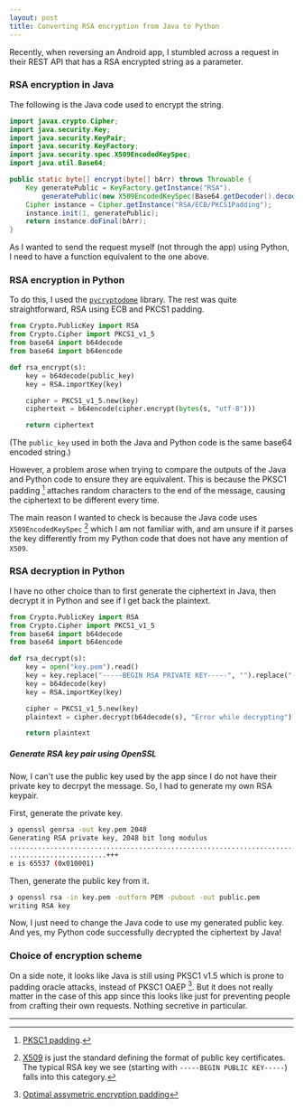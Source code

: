 ```yaml
---
layout: post
title: Converting RSA encryption from Java to Python
---
```


Recently, when reversing an Android app, I stumbled across a request in their REST API that has a RSA encrypted string as a parameter.

### RSA encryption in Java

The following is the Java code used to encrypt the string.

```java
import javax.crypto.Cipher;
import java.security.Key;
import java.security.KeyPair;
import java.security.KeyFactory;
import java.security.spec.X509EncodedKeySpec;
import java.util.Base64;

public static byte[] encrypt(byte[] bArr) throws Throwable {
    Key generatePublic = KeyFactory.getInstance("RSA").
        generatePublic(new X509EncodedKeySpec(Base64.getDecoder().decode(public_key)));
    Cipher instance = Cipher.getInstance("RSA/ECB/PKCS1Padding");
    instance.init(1, generatePublic);
    return instance.doFinal(bArr);
}
```

As I wanted to send the request myself (not through the app) using Python, I need to have a function equivalent to the one above.

### RSA encryption in Python
To do this, I used the [`pycryptodome`](https://pycryptodome.readthedocs.io/en/latest/) library. The rest was quite straightforward, RSA using ECB and PKCS1 padding.

```python
from Crypto.PublicKey import RSA
from Crypto.Cipher import PKCS1_v1_5
from base64 import b64decode
from base64 import b64encode

def rsa_encrypt(s):
    key = b64decode(public_key)
    key = RSA.importKey(key)

    cipher = PKCS1_v1_5.new(key)
    ciphertext = b64encode(cipher.encrypt(bytes(s, "utf-8")))

    return ciphertext
```

(The `public_key` used in both the Java and Python code is the same base64 encoded string.)

However, a problem arose when trying to compare the outputs of the Java and Python code to ensure they are equivalent. This is because the PKSC1 padding [^1] attaches random characters to the end of the message, causing the ciphertext to be different every time.

The main reason I wanted to check is because the Java code uses `X509EncodedKeySpec` [^2] which I am not familiar with, and am unsure if it parses the key differently from my Python code that does not have any mention of `X509`.

[^1]: [PKSC1 padding](https://tools.ietf.org/html/rfc3447#section-7.2.1).

[^2]: [X509](https://en.wikipedia.org/wiki/X.509) is just the standard defining the format of public key certificates. The typical RSA key we see (starting with `-----BEGIN PUBLIC KEY-----`) falls into this category.

### RSA decryption in Python
I have no other choice than to first generate the ciphertext in Java, then decrypt it in Python and see if I get back the plaintext.

```python
from Crypto.PublicKey import RSA
from Crypto.Cipher import PKCS1_v1_5
from base64 import b64decode
from base64 import b64encode

def rsa_decrypt(s):
    key = open("key.pem").read()
    key = key.replace("-----BEGIN RSA PRIVATE KEY-----", "").replace("-----END RSA PRIVATE KEY-----", "").replace("\n", "")
    key = b64decode(key)
    key = RSA.importKey(key)

    cipher = PKCS1_v1_5.new(key)
    plaintext = cipher.decrypt(b64decode(s), "Error while decrypting")

    return plaintext
```

##### Generate RSA key pair using OpenSSL

Now, I can't use the public key used by the app since I do not have their private key to decrpyt the message. So, I had to generate my own RSA keypair.

First, generate the private key.

```sh
❯ openssl genrsa -out key.pem 2048
Generating RSA private key, 2048 bit long modulus
......................................................................................................................................................................................................................+++
........................+++
e is 65537 (0x010001)
```

Then, generate the public key from it.

```sh
❯ openssl rsa -in key.pem -outform PEM -pubout -out public.pem
writing RSA key
```

Now, I just need to change the Java code to use my generated public key. And yes, my Python code successfully decrypted the ciphertext by Java!

### Choice of encryption scheme
On a side note, it looks like Java is still using PKSC1 v1.5 which is prone to padding oracle attacks, instead of PKSC1 OAEP [^3]. But it does not really matter in the case of this app since this looks like just for preventing people from crafting their own requests. Nothing secretive in particular.

[^3]: [Optimal assymetric encryption padding](https://en.wikipedia.org/wiki/Optimal_asymmetric_encryption_padding)

***